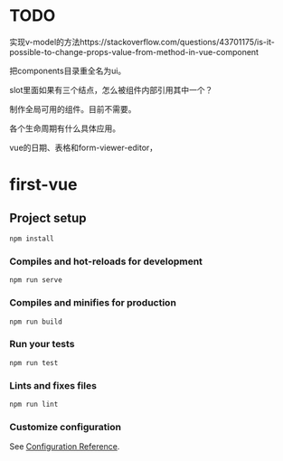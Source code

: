 TODO
========

实现v-model的方法https://stackoverflow.com/questions/43701175/is-it-possible-to-change-props-value-from-method-in-vue-component

把components目录重全名为ui。

slot里面如果有三个结点，怎么被组件内部引用其中一个？

制作全局可用的组件。目前不需要。

各个生命周期有什么具体应用。

vue的日期、表格和form-viewer-editor，



# first-vue

## Project setup
```
npm install
```

### Compiles and hot-reloads for development
```
npm run serve
```

### Compiles and minifies for production
```
npm run build
```

### Run your tests
```
npm run test
```

### Lints and fixes files
```
npm run lint
```

### Customize configuration
See [Configuration Reference](https://cli.vuejs.org/config/).
